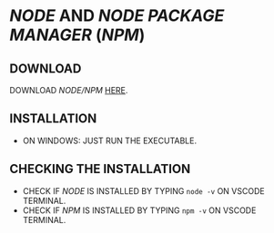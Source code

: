 # _NODE_ AND _NODE PACKAGE MANAGER_ (_NPM_)

## DOWNLOAD

DOWNLOAD _NODE/NPM_ [HERE](https://nodejs.org/en/download/).

## INSTALLATION

* ON WINDOWS: JUST RUN THE EXECUTABLE.

## CHECKING THE INSTALLATION

* CHECK IF _NODE_ IS INSTALLED BY TYPING `node -v` ON VSCODE TERMINAL.
* CHECK IF _NPM_ IS INSTALLED BY TYPING `npm -v` ON VSCODE TERMINAL.
